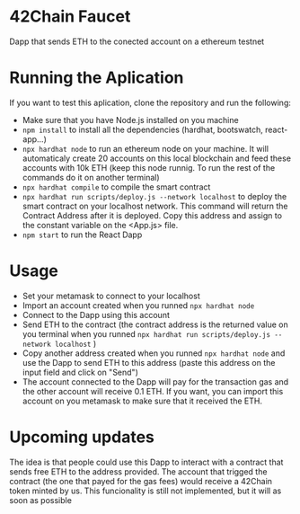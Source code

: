 # 42Chain Faucet

Dapp that sends ETH to the conected account on a ethereum testnet

# Running the Aplication

If you want to test this aplication, clone the repository and run the following:

* Make sure that you have Node.js installed on you machine
* `npm install` to install all the dependencies (hardhat, bootswatch, react-app...)
* `npx hardhat node` to run an ethereum node on your machine. It will automaticaly create 20 accounts on this local blockchain and feed these accounts with 10k ETH (keep this node runnig. To run the rest of the commands do it on another terminal)
* `npx hardhat compile` to compile the smart contract
* `npx hardhat run scripts/deploy.js --network localhost` to deploy the smart contract on your localhost network. This command will return the Contract Address after it is deployed. Copy this address and assign to the constant variable <contractAddress> on the <App.js> file.
* `npm start` to run the React Dapp

# Usage

* Set your metamask to connect to your localhost
* Import an account created when you runned `npx hardhat node`
* Connect to the Dapp using this account
* Send ETH to the contract (the contract address is the returned value on you terminal when you runned `npx hardhat run scripts/deploy.js --network localhost` )
* Copy another address created when you runned `npx hardhat node` and use the Dapp to send ETH to this address (paste this address on the input field and click on "Send")
* The account connected to the Dapp will pay for the transaction gas and the other account will receive 0.1 ETH. If you want, you can import this account on you metamask to make sure that it received the ETH.

# Upcoming updates

The idea is that people could use this Dapp to interact with a contract that sends free ETH to the address provided. The account that trigged the contract (the one that payed for the gas fees) would receive a 42Chain token minted by us. This funcionality is still not implemented, but it will as soon as possible
